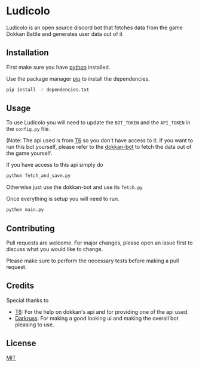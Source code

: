 # Ludicolo

Ludicolo is an open source discord bot that fetches data from the game Dokkan Battle and generates user data out of it

## Installation
First make sure you have [python](https://www.python.org/) installed.

Use the package manager [pip](https://pip.pypa.io/en/stable/) to install the dependencies.

```bash
pip install -r dependencies.txt
```

## Usage
To use Ludicolo you will need to update the `BOT_TOKEN` and the `API_TOKEN` in the `config.py` file.

(Note: The api used is from [T6](https://x.com/ThievingSix) so you don't have access to it. If you want to run this bot yourself, please refer to the [dokkan-bot](https://github.com/polowiper/dokkan-bot-adapted) to fetch the data out of the game yourself.

If you have access to this api simply do
```bash
python fetch_and_save.py
```
Otherwise just use the dokkan-bot and use its `fetch.py`

Once everything is setup you will need to run.
```bash
python main.py
```

## Contributing

Pull requests are welcome. For major changes, please open an issue first
to discuss what you would like to change.

Please make sure to perform the necessary tests before making a pull request.

## Credits
Special thanks to
- [T6](https://x.com/ThievingSix): For the help on dokkan's api and for providing one of the api used.
- [Darkruss](https://x.com/Darkruss47): For making a good looking ui and making the overall bot pleasing to use.
## License

[MIT](https://choosealicense.com/licenses/mit/)
